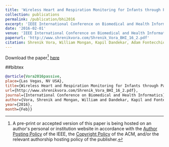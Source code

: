 ```yaml
---
title: 'Wireless Heart and Respiration Monitoring for Infants through Passive RFID Tags'
collection: publications
permalink: /publication/bhi2016
excerpt: 'IEEE International Conference on Biomedical and Health Informatics (BHI), February, 2016'
date: '2016-02-01'
venue: 'IEEE International Conference on Biomedical and Health Informatics (BHI), February, 2016'
paperurl: 'http://www.shrenikvora.com/Shrenik_Vora_BHI_16_2.pdf'
citation: Shrenik Vora, William Mongan, Kapil Dandekar, Adam Fontecchio, and Tim Kurzweg. Wireless Heart and Respiration Monitoring for Infants through Passive RFID Tags.  International Conference on Biomedical and Health Informatics (BHI), February, 2016.
---
```


Download the paper[^1] [here](https://www.cs.drexel.edu/~wmm24/papers/bhi2016.pdf)

##bibtex
```bibtex
@article{Vora2016passive, 
place={Las Vegas, NV USA}, 
title={Wireless Heart and Respiration Monitoring for Infants through Passive RFID Tags}, 
url={http://www.shrenikvora.com/Shrenik_Vora_BHI_16_2.pdf}, 
journal={International Conference on Biomedical and Health Informatics}, 
author={Vora, Shrenik and Mongan, William and Dandekar, Kapil and Fontecchio, Adam and Kurzweg, Tim}, 
year={2016}, 
month={Feb}}
```

[^1]: A pre-print or accepted version of this paper is being hosted on an author's personal or institution website in accordance with the [Author Posting Policy](https://www.ieee.org/publications/rights/index.html) of the IEEE, the [Copyright Policy](https://www.acm.org/publications/policies/copyright-policy) of the ACM, and/or the relevant authorship hosting policy of the publisher.